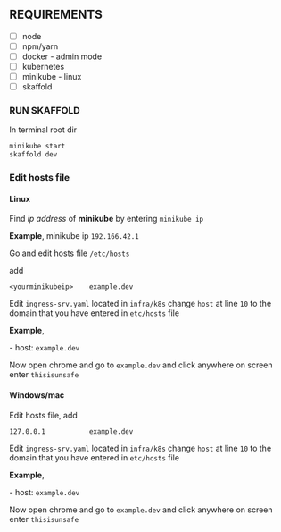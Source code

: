 ## REQUIREMENTS

* [ ] node
* [ ] npm/yarn
* [ ] docker - admin mode
* [ ] kubernetes
* [ ] minikube - linux
* [ ] skaffold

### RUN SKAFFOLD

In terminal root dir 
```bash
minikube start
skaffold dev
```

### Edit hosts file

#### Linux 

Find _ip address_ of **minikube** by entering `minikube ip`

**Example**, minikube ip `192.166.42.1`

Go and edit hosts file `/etc/hosts`

add

```
<yourminikubeip>    example.dev
```

Edit `ingress-srv.yaml` located in `infra/k8s` change `host` at line `10` to the domain that you have entered in `etc/hosts` file

**Example**,

\- host: `example.dev`

Now open chrome and go to `example.dev` and click anywhere on screen enter `thisisunsafe`


#### Windows/mac

Edit hosts file, add

```
127.0.0.1           example.dev
```

Edit `ingress-srv.yaml` located in `infra/k8s` change `host` at line `10` to the domain that you have entered in `etc/hosts` file

**Example**,

\- host: `example.dev`

Now open chrome and go to `example.dev` and click anywhere on screen enter `thisisunsafe`